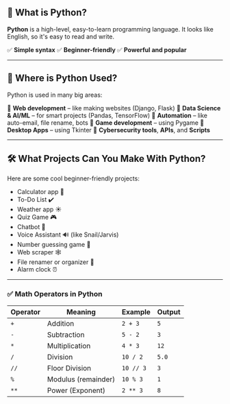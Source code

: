 ## 🐍 What is Python?

**Python** is a high-level, easy-to-learn programming language.
It looks like English, so it's easy to read and write.

✅ **Simple syntax**
✅ **Beginner-friendly**
✅ **Powerful and popular**

---

## 🧠 Where is Python Used?

Python is used in many big areas:

🔹 **Web development** – like making websites (Django, Flask)
🔹 **Data Science & AI/ML** – for smart projects (Pandas, TensorFlow)
🔹 **Automation** – like auto-email, file rename, bots
🔹 **Game development** – using Pygame
🔹 **Desktop Apps** – using Tkinter
🔹 **Cybersecurity tools**, **APIs**, and **Scripts**

---

## 🛠️ What Projects Can You Make With Python?

Here are some cool beginner-friendly projects:

* Calculator app 🧮
* To-Do List ✔️
* Weather app ☀️
* Quiz Game 🎮
* Chatbot 💬
* Voice Assistant 🔊 (like Snail/Jarvis)
* Number guessing game 🎲
* Web scraper 🕸️
* File renamer or organizer 📁
* Alarm clock ⏰

---

### ✅ Math Operators in Python

| Operator | Meaning             | Example   | Output |
| -------- | ------------------- | --------- | ------ |
| `+`      | Addition            | `2 + 3`   | `5`    |
| `-`      | Subtraction         | `5 - 2`   | `3`    |
| `*`      | Multiplication      | `4 * 3`   | `12`   |
| `/`      | Division            | `10 / 2`  | `5.0`  |
| `//`     | Floor Division      | `10 // 3` | `3`    |
| `%`      | Modulus (remainder) | `10 % 3`  | `1`    |
| `**`     | Power (Exponent)    | `2 ** 3`  | `8`    |
